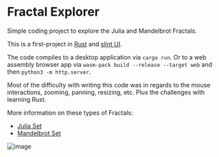 # Fractal Explorer
Simple coding project to explore the Julia and Mandelbrot Fractals.

This is a first-project in [Rust](https://www.rust-lang.org/) and [slint UI](https://slint.dev/).

The code compiles to a desktop application via `cargo run`.  Or to a web assembly browser app via `wasm-pack build --release --target web` and then `python3 -m http.server`.

Most of the difficulty with writing this code was in regards to the mouse interactions, zooming, panning, resizing, etc.  Plus the challenges with learning Rust.

More information on these types of Fractals:
* [Julia Set](https://en.wikipedia.org/wiki/Julia_set)
* [Mandelbrot Set](https://en.wikipedia.org/wiki/Mandelbrot_set)

![image](https://github.com/boclair/fractal-explorer/assets/154125/9d617898-61bc-4fad-813e-229b93b54852)
